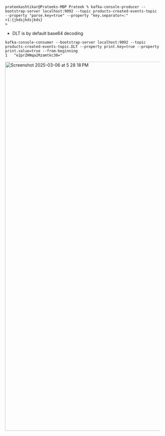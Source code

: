 #

````
prateekashtikar@Prateeks-MBP Prateek % kafka-console-producer --bootstrap-server localhost:9092 --topic products-created-events-topic --property "parse.key=true" --property "key.separator=:"
>1:{jkdsjkdsjkds}
>
````

- DLT is by default base64 decoding 

````
kafka-console-consumer --bootstrap-server localhost:9092 --topic products-created-events-topic.DLT --property print.key=true --property print.value=true --from-beginning 
1	"e2prZHNqa2Rzamtkc30="

````

<img width="1197" alt="Screenshot 2025-03-06 at 5 28 18 PM" src="https://github.com/user-attachments/assets/3ee98870-420f-4646-8ebf-f12f6c3a0171" />
